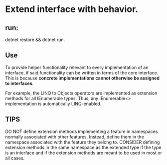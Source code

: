 # Extend interface with behavior. 
## run: 
dotnet restore && dotnet run.

## Use
To provide helper functionality relevant to every implementation of an interface, if said functionality can be written in terms of the core interface. This is because **concrete implementations cannot otherwise be assigned to interfaces**.

For example, the LINQ to Objects operators are implemented as extension methods for all IEnumerable<T> types. Thus, any IEnumerable<> implementation is automatically LINQ-enabled.

## TIPS
DO NOT define extension methods implementing a feature in namespaces normally associated with other features. Instead, define them in the namespace associated with the feature they belong to.
CONSIDER defining extension methods in the same namespace as the extended type if the type is an interface and if the extension methods are meant to be used in most or all cases.